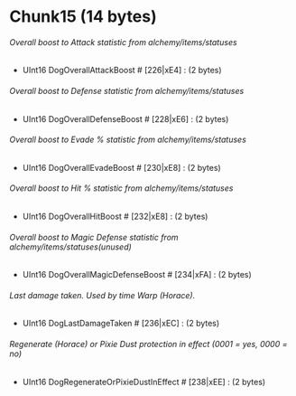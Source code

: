 ﻿# Chunk15 (14 bytes)

###### Overall boost to Attack statistic from alchemy/items/statuses
* UInt16 DogOverallAttackBoost # [226|xE4] : (2 bytes)

###### Overall boost to Defense statistic from alchemy/items/statuses
* UInt16 DogOverallDefenseBoost # [228|xE6] : (2 bytes)

###### Overall boost to Evade % statistic from alchemy/items/statuses
* UInt16 DogOverallEvadeBoost # [230|xE8] : (2 bytes)

###### Overall boost to Hit % statistic from alchemy/items/statuses
* UInt16 DogOverallHitBoost # [232|xE8] : (2 bytes)

###### Overall boost to Magic Defense statistic from alchemy/items/statuses(unused)
* UInt16 DogOverallMagicDefenseBoost # [234|xFA] : (2 bytes)

###### Last damage taken.  Used by time Warp (Horace).
* UInt16 DogLastDamageTaken # [236|xEC] : (2 bytes)

###### Regenerate (Horace) or Pixie Dust protection in effect (0001 = yes, 0000 = no)
* UInt16 DogRegenerateOrPixieDustInEffect # [238|xEE] : (2 bytes)
